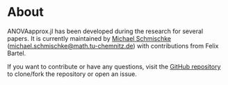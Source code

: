 # About

ANOVAapprox.jl has been developed during the research for several papers.
It is currently maintained by [Michael Schmischke](https://tu-chemnitz.de/~miscmi) (michael.schmischke@math.tu-chemnitz.de) with contributions from Felix Bartel.

If you want to contribute or have any questions, visit the [GitHub repository](https://github.com/NFFT/ANOVAapprox.jl/) to clone/fork the repository or open an issue.